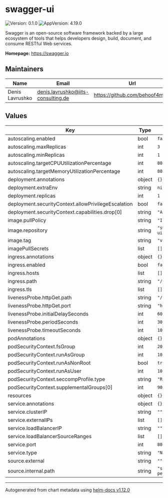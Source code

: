 # swagger-ui

![Version: 0.1.0](https://img.shields.io/badge/Version-0.1.0-informational?style=flat-square) ![AppVersion: 4.19.0](https://img.shields.io/badge/AppVersion-4.19.0-informational?style=flat-square)

Swagger is an open-source software framework backed by a large ecosystem of tools that helps developers design, build, document, and consume RESTful Web services.

**Homepage:** <https://swagger.io>

## Maintainers

| Name | Email | Url |
| ---- | ------ | --- |
| Denis Lavrushko | <denis.lavrushko@iits-consulting.de> | <https://github.com/behoof4mind> |

## Values

| Key | Type | Default | Description |
|-----|------|---------|-------------|
| autoscaling.enabled | bool | `false` |  |
| autoscaling.maxReplicas | int | `3` |  |
| autoscaling.minReplicas | int | `1` |  |
| autoscaling.targetCPUUtilizationPercentage | int | `80` |  |
| autoscaling.targetMemoryUtilizationPercentage | int | `80` |  |
| deployment.annotations | object | `{}` |  |
| deployment.extraEnv | string | `nil` |  |
| deployment.replicas | int | `1` |  |
| deployment.securityContext.allowPrivilegeEscalation | bool | `false` |  |
| deployment.securityContext.capabilities.drop[0] | string | `"ALL"` |  |
| image.pullPolicy | string | `"IfNotPresent"` |  |
| image.repository | string | `"swaggerapi/swagger-ui"` |  |
| image.tag | string | `"v4.19.0"` |  |
| imagePullSecrets | list | `[]` |  |
| ingress.annotations | object | `{}` |  |
| ingress.enabled | bool | `false` |  |
| ingress.hosts | list | `[]` |  |
| ingress.path | string | `"/"` |  |
| ingress.tls | list | `[]` |  |
| livenessProbe.httpGet.path | string | `"/"` |  |
| livenessProbe.httpGet.port | string | `"http"` |  |
| livenessProbe.initialDelaySeconds | int | `60` |  |
| livenessProbe.periodSeconds | int | `30` |  |
| livenessProbe.timeoutSeconds | int | `10` |  |
| podAnnotations | object | `{}` |  |
| podSecurityContext.fsGroup | int | `2000` |  |
| podSecurityContext.runAsGroup | int | `1000` |  |
| podSecurityContext.runAsNonRoot | bool | `true` |  |
| podSecurityContext.runAsUser | int | `1000` |  |
| podSecurityContext.seccompProfile.type | string | `"RuntimeDefault"` |  |
| podSecurityContext.supplementalGroups[0] | int | `9001` |  |
| resources | object | `{}` |  |
| service.annotations | object | `{}` |  |
| service.clusterIP | string | `""` |  |
| service.externalIPs | list | `[]` |  |
| service.loadBalancerIP | string | `""` |  |
| service.loadBalancerSourceRanges | list | `[]` |  |
| service.port | int | `8080` |  |
| service.type | string | `"NodePort"` |  |
| source.external | string | `""` |  |
| source.internal.path | string | `"spec/openapi-petstore.json"` |  |

----------------------------------------------
Autogenerated from chart metadata using [helm-docs v1.12.0](https://github.com/norwoodj/helm-docs/releases/v1.12.0)
